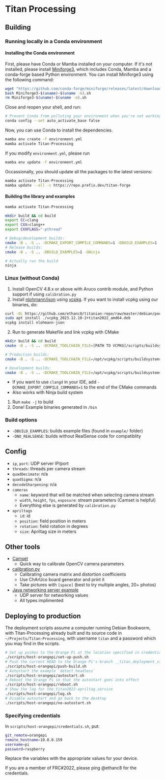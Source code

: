 # Titan Processing

## Building
### Running locally in a Conda environment

#### Installing the Conda environment
First, please have Conda or Mamba installed on your computer. If it's not installed, please install [Miniforge3](https://conda-forge.org/miniforge/), which includes Conda, Mamba and a conda-forge based Python environment. You can install Miniforge3 using the following command:

```bash
wget "https://github.com/conda-forge/miniforge/releases/latest/download/Miniforge3-$(uname)-$(uname -m).sh"
bash Miniforge3-$(uname)-$(uname -m).sh
rm Miniforge3-$(uname)-$(uname -m).sh
```

Close and reopen your shell, and run:

```bash
# Prevent Conda from polluting your environment when you're not working on Conda-managed projects.
conda config --set auto_activate_base false
```

Now, you can use Conda to install the dependencies.

```bash
mamba env create -f environment.yml
mamba activate Titan-Processing
```

If you modify `environment.yml`, please run

```bash
mamba env update -f environment.yml
```

Occassionally, you should update all the packages to the latest versions:

```bash
mamba activate Titan-Processing
mamba update --all -c https://repo.prefix.dev/titan-forge
```

#### Building the library and examples

```bash
mamba activate Titan-Processing

mkdir build && cd build
export CC=clang
export CXX=clang++
export CXXFLAGS="-pthread"

# Debug/development builds:
cmake -B . -S .. -DCMAKE_EXPORT_COMPILE_COMMANDS=1 -DBUILD_EXAMPLES=1 -DCMAKE_BUILD_TYPE=RelWithDebInfo -GNinja
# Release builds:
cmake -B . -S .. -DBUILD_EXAMPLES=1 -GNinja

# Actually run the build
ninja
```

### Linux (without Conda)
1. Install OpenCV 4.8.x or above with Aruco contrib module, and Python support if using `calibration.py`
1. Install [nlohmann/json](https://github.com/nlohmann/json) using [vcpkg](https://github.com/Microsoft/vcpkg). If you want to install vcpkg using our binaries, do:
  ```bash
  curl -OL https://github.com/ethanc8/titanian-repo/raw/master/debian/pool/main/v/vcpkg/vcpkg_2023.12.10-2+titan2022_amd64.deb
  sudo apt install ./vcpkg_2023.12.10-2+titan2022_amd64.deb
  vcpkg install nlohmann-json
  ```
2. Run to generate Makefile and link vcpkg with CMake
```bash
mkdir build && cd build
cmake -B . -S .. -DCMAKE_TOOLCHAIN_FILE=[PATH TO VCPKG]/scripts/buildsystems/vcpkg.cmake -DBUILD_EXAMPLES=1

# Production builds:
cmake -B . -S .. -DCMAKE_TOOLCHAIN_FILE=/opt/vcpkg/scripts/buildsystems/vcpkg.cmake -DBUILD_EXAMPLES=1

# Development builds:
cmake -B . -S .. -DCMAKE_TOOLCHAIN_FILE=/opt/vcpkg/scripts/buildsystems/vcpkg.cmake -DCMAKE_EXPORT_COMPILE_COMMANDS=1 -DBUILD_EXAMPLES=1 -DCMAKE_BUILD_TYPE=RelWithDebInfo -GNinja
```
* If you want to use `clangd` in your IDE, add `-DCMAKE_EXPORT_COMPILE_COMMANDS=1` to the end of the CMake commands
* Also works with Ninja build system
1. Run `make -j` to build
2. Done! Example binaries generated in `/bin`
### Build options
* `-DBUILD_EXAMPLES`: builds example files (found in `example/` folder)
* `-DNO_REALSENSE`: builds without RealSense code for compatiblity
## Config
* `ip`, `port`: UDP server IP/port
* `threads`: threads per camera stream
* `quadDecimate`: n/a
* `quadSigma`: n/a
* `decodeSharpening`: n/a
* `cameras`
  * `name`: keyword that will be matched when selecting camera stream
  * `width`, `height`, `fps`, `exposure`: stream parameters (Camset is helpful)
  * Everything else is generated by `calibration.py`
* `apriltags`
  * `id`: id
  * `position`: field position in meters
  * `rotation`: field rotation in degrees
  * `size`: Apriltag size in meters
## Other tools
* [Camset](https://github.com/azeam/camset)
  * Quick way to calibrate OpenCV camera parameters
* [calibration.py](tools/calibration.md)
  * Calibrating camera matrix and distortion coefficients
  * Use ChArUco board generator and print it
  * Take pictures with `[space]` (best to try multiple angles, 20+ photos)
* [Java networking server example](test/java/NetworkingServer.java)
  * UDP server for networking values
  * All types implimented

## Deploying to production

The deployment scripts assume a computer running Debian Bookworm, with Titan-Processing already built and its source code in `~/Projects/Titan-Processing`, with username `titan` and a password which you may find in the scripts.

```bash
# Set up pushes to the Orange Pi at the location specified in credentials.sh, and create a git remote called orangepi
./scripts/host-orangepi/set-up-push.sh
# Push the current HEAD to the Orange Pi's branch __titan_deployment_staging and build
./scripts/host-orangepi/push-build.sh
# Autostart the example `detect_headless`
./scripts/host-orangepi/autostart.sh
# Reboot the Orange Pi so that the autostart goes into effect
./scripts/host-orangepi/reboot.sh
# Show the log for the titan2022-apriltag.service
./scripts/host-orangepi/log.sh
# Disable autostart and go back to the desktop
./scripts/host-orangepi/no-autostart.sh
```

### Specifying credentials

In `scripts/host-orangepi/credentials.sh`, put:

```bash
git_remote=orangepi
remote_hostname=10.0.0.159
username=pi
password=raspberry
```

Replace the variables with the appropriate values for your device.

If you are a member of FRC#2022, please ping @ethanc8 for the credentials.
